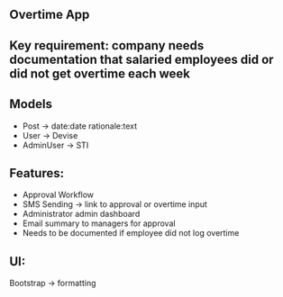 ## Overtime App

## Key requirement: company needs documentation that salaried employees did or did not get overtime each week

## Models
- Post -> date:date rationale:text
- User -> Devise
- AdminUser -> STI

## Features:
- Approval Workflow
- SMS Sending -> link to approval or overtime input
- Administrator admin dashboard
- Email summary to managers for approval
- Needs to be documented if employee did not log overtime

## UI:
Bootstrap -> formatting